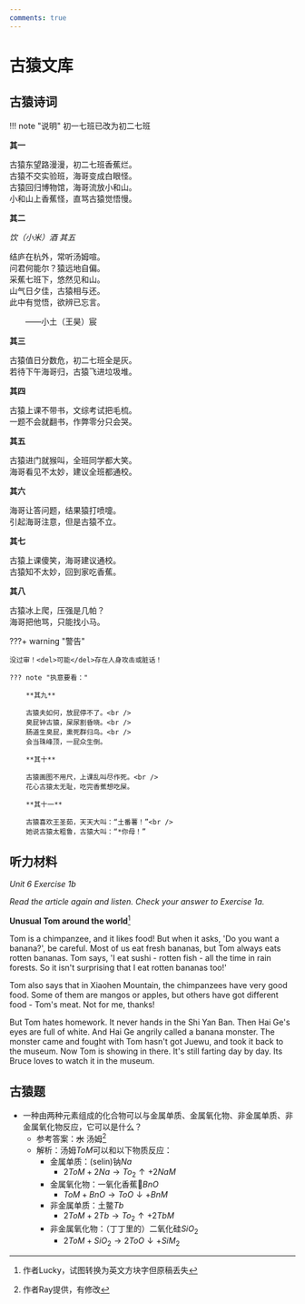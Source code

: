 ```yaml
---
comments: true
---
```


# 古猿文库

## 古猿诗词

!!! note "说明"
    初一七班已改为初二七班
    

**其一**

古猿东望路漫漫，初二七班香蕉烂。<br />
古猿不交实验班，海哥变成白眼怪。<br />
古猿回归博物馆，海哥流放小和山。<br />
小和山上香蕉怪，直骂古猿觉悟慢。

**其二**

*饮（小米）酒 其五*

结庐在杭外，常听汤姆喧。<br />
问君何能尔？猿远地自偏。<br />
采蕉七班下，悠然见和山。<br />
山气日夕佳，古猿相与还。<br />
此中有觉悟，欲辨已忘言。

&emsp;&emsp;——小土（王昊）宸

**其三**

古猿值日分数危，初二七班全是灰。<br />
若待下午海哥归，古猿飞进垃圾堆。

**其四**

古猿上课不带书，文综考试把毛梳。<br />
一题不会就翻书，作弊零分只会哭。

**其五**

古猿进门就猴叫，全班同学都大笑。<br />
海哥看见不太妙，建议全班都通校。

**其六**

海哥让答问题，结果猿打喷嚏。<br />
引起海哥注意，但是古猿不立。

**其七**

古猿上课傻笑，海哥建议通校。<br />
古猿知不太妙，回到家吃香蕉。

**其八**

古猿冰上爬，压强是几帕？<br />
海哥把他骂，只能找小马。

???+ warning "警告"

    没过审！<del>可能</del>存在人身攻击或脏话！

    ??? note "执意要看："

        **其九**

        古猿夫如何，放屁停不了。<br />
        臭屁钟古猿，屎尿割昏晓。<br />
        肠道生臭屁，熏死群归鸟。<br />
        会当珠峰顶，一屁众生倒。

        **其十**

        古猿画图不用尺，上课乱叫尽作死。<br />
        花心古猿太无耻，吃完香蕉想吃屎。

        **其十一**
        
        古猿喜欢王圣茹，天天大叫：“土番薯！”<br />
        她说古猿太粗鲁，古猿大叫：“*你母！”

## 听力材料

*Unit 6 Exercise 1b*

_Read the article again and listen. Check your answer to Exercise 1a._

**Unusual Tom around the world**[^1]

Tom is a chimpanzee, and it likes food! But when it asks, 'Do you want a banana?', be careful. Most of us eat fresh bananas, but Tom always eats rotten bananas. Tom says, 'I eat sushi - rotten fish - all the time in rain forests. So it isn't surprising that I eat rotten bananas too!'

Tom also says that in Xiaohen Mountain, the chimpanzees have very good food. Some of them are mangos or apples, but others have got different food - Tom's meat. Not for me, thanks!

But Tom hates homework. It never hands in the Shi Yan Ban. Then Hai Ge's eyes are full of white. And Hai Ge angrily called a banana monster. The monster came and fought with Tom hasn't got Juewu, and took it back to the museum. Now Tom is showing in there. It's still farting day by day. Its Bruce loves to watch it in the museum.

## 古猿题

- 一种由两种元素组成的化合物可以与金属单质、金属氧化物、非金属单质、非金属氧化物反应，它可以是什么？
    - 参考答案：~~水~~ 汤姆[^2]
    - 解析：汤姆$ToM$可以和以下物质反应：
        - 金属单质：(selin)钠$Na$
            - $2ToM + 2Na \rightarrow To_2 \uparrow + 2NaM$
        - 金属氧化物：一氧化香蕉:banana:$BnO$
            - $ToM + BnO \rightarrow ToO \downarrow +  BnM$
        - 非金属单质：土鳖$Tb$
            - $2ToM + 2Tb \rightarrow To_2 \uparrow + 2TbM$
        - 非金属氧化物：（丁丁里的）二氧化硅$SiO_2$
            - $2ToM + SiO_2 \rightarrow 2ToO \downarrow + SiM_2$

[^1]: 作者Lucky，试图转换为英文方块字但原稿丢失
[^2]: 作者Ray提供，有修改
